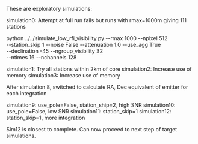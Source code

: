 These are exploratory simulations:

simulation0: Attempt at full run fails but runs with rmax=1000m giving 111 stations

python ../../simulate_low_rfi_visibility.py --rmax 1000 --npixel 512 \
--station_skip 1 --noise False --attenuation 1.0 --use_agg True \
--declination -45 --ngroup_visibility 32 \
--ntimes 16 --nchannels 128 

simulation1: Try all stations within 2km of core
simulation2: Increase use of memory
simulation3: Increase use of memory

After simulation 8, switched to calculate RA, Dec equivalent of emitter for each integration

simulation9: use_pole=False, station_ship=2, high SNR
simulation10: use_pole=False, low SNR
simulation11: station_skip=1
simulation12: station_skip=1, more integration

Sim12 is closest to complete. Can now proceed to next step of target simulations.